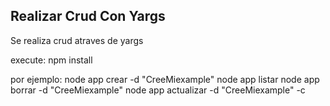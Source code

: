 ## Realizar Crud Con Yargs 


Se realiza crud atraves de yargs 


execute: npm install

por ejemplo: node app crear -d "CreeMiexample"
             node app listar
             node app borrar -d "CreeMiexample"
             node app actualizar -d "CreeMiexample" -c


